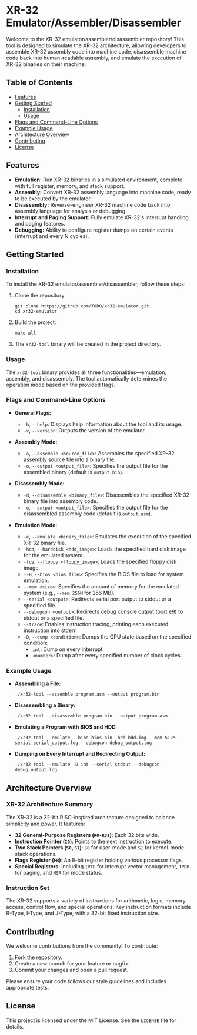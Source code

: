 # XR-32 Emulator/Assembler/Disassembler

Welcome to the XR-32 emulator/assembler/disassembler repository! This tool is designed to simulate the XR-32 architecture, allowing developers to assemble XR-32 assembly code into machine code, disassemble machine code back into human-readable assembly, and emulate the execution of XR-32 binaries on their machine.

## Table of Contents
- [Features](#features)
- [Getting Started](#getting-started)
  - [Installation](#installation)
  - [Usage](#usage)
- [Flags and Command-Line Options](#flags-and-command-line-options)
- [Example Usage](#example-usage)
- [Architecture Overview](#architecture-overview)
- [Contributing](#contributing)
- [License](#license)

## Features
- **Emulation:** Run XR-32 binaries in a simulated environment, complete with full register, memory, and stack support.
- **Assembly:** Convert XR-32 assembly language into machine code, ready to be executed by the emulator.
- **Disassembly:** Reverse-engineer XR-32 machine code back into assembly language for analysis or debugging.
- **Interrupt and Paging Support:** Fully emulate XR-32's interrupt handling and paging features.
- **Debugging:** Ability to configure register dumps on certain events (interrupt and every N cycles).

## Getting Started

### Installation
To install the XR-32 emulator/assembler/disassembler, follow these steps:

1. Clone the repository:
   ```
   git clone https://github.com/TODO/xr32-emulator.git
   cd xr32-emulator
   ```

2. Build the project:
   ```
   make all
   ```

3. The `xr32-tool` binary will be created in the project directory.

### Usage
The `xr32-tool` binary provides all three functionalities—emulation, assembly, and disassembly. The tool automatically determines the operation mode based on the provided flags.

### Flags and Command-Line Options

- **General Flags:**
  - `-h`, `--help`: Displays help information about the tool and its usage.
  - `-v`, `--version`: Outputs the version of the emulator.

- **Assembly Mode:**
  - `-a`, `--assemble <source_file>`: Assembles the specified XR-32 assembly source file into a binary file.
  - `-o`, `--output <output_file>`: Specifies the output file for the assembled binary (default is `output.bin`).

- **Disassembly Mode:**
  - `-d`, `--disassemble <binary_file>`: Disassembles the specified XR-32 binary file into assembly code.
  - `-o`, `--output <output_file>`: Specifies the output file for the disassembled assembly code (default is `output.asm`).

- **Emulation Mode:**
  - `-e`, `--emulate <binary_file>`: Emulates the execution of the specified XR-32 binary file.
  - `-hdd`, `--harddisk <hdd_image>`: Loads the specified hard disk image for the emulated system.
  - `-fda`, `--floppy <floppy_image>`: Loads the specified floppy disk image.
  - `--B`, `--bios <bios_file>`: Specifies the BIOS file to load for system emulation.
  - `--mem <size>`: Specifies the amount of memory for the emulated system (e.g., `--mem 256M` for 256 MB).
  - `--serial <output>`: Redirects serial port output to stdout or a specified file.
  - `--debugcon <output>`: Redirects debug console output (port e9) to stdout or a specified file.
  - `--trace`: Enables instruction tracing, printing each executed instruction into stderr.
  - `-D`, `--dump <condition>`: Dumps the CPU state based on the specified condition:
    - `int`: Dump on every interrupt.
    - `<number>`: Dump after every specified number of clock cycles.

### Example Usage

- **Assembling a File:**
  ```
  ./xr32-tool --assemble program.asm --output program.bin
  ```

- **Disassembling a Binary:**
  ```
  ./xr32-tool --disassemble program.bin --output program.asm
  ```

- **Emulating a Program with BIOS and HDD:**
  ```
  ./xr32-tool --emulate --bios bios.bin -hdd hdd.img --mem 512M --serial serial_output.log --debugcon debug_output.log
  ```

- **Dumping on Every Interrupt and Redirecting Output:**
  ```
  ./xr32-tool --emulate -D int --serial stdout --debugcon debug_output.log
  ```

## Architecture Overview

### XR-32 Architecture Summary
The XR-32 is a 32-bit RISC-inspired architecture designed to balance simplicity and power. It features:

- **32 General-Purpose Registers (`R0-R31`)**: Each 32 bits wide.
- **Instruction Pointer (`I0`)**: Points to the next instruction to execute.
- **Two Stack Pointers (`S0`, `S1`)**: `S0` for user-mode and `S1` for kernel-mode stack operations.
- **Flags Register (`FR`)**: An 8-bit register holding various processor flags.
- **Special Registers**: Including `IVTR` for interrupt vector management, `TPDR` for paging, and `MSR` for mode status.

### Instruction Set
The XR-32 supports a variety of instructions for arithmetic, logic, memory access, control flow, and special operations. Key instruction formats include R-Type, I-Type, and J-Type, with a 32-bit fixed instruction size.

## Contributing
We welcome contributions from the community! To contribute:

1. Fork the repository.
2. Create a new branch for your feature or bugfix.
3. Commit your changes and open a pull request.

Please ensure your code follows our style guidelines and includes appropriate tests.

## License
This project is licensed under the MIT License. See the `LICENSE` file for details.
